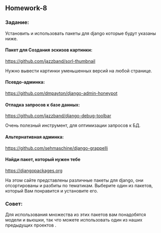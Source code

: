 ## Homework-8

### Задание:

Установить и использовать пакеты для django которые будут указаны ниже.

#### Пакет для Создания эскизов картинки:

https://github.com/jazzband/sorl-thumbnail

Нужно вывести картинки уменьшенных версий на любой странице.


#### Псевдо-админка:

https://github.com/dmpayton/django-admin-honeypot


#### Отладка запросов к базе данных:

https://github.com/jazzband/django-debug-toolbar

Очень полезный инструмент, для оптимизации запросов к БД.

#### Альтернативная админка:

https://github.com/sehmaschine/django-grappelli


#### Найди пакет, который нужен тебе

https://djangopackages.org

На этом сайте представлены различные пакеты для django, они отсортированы и разбиты по тематикам. 
Выберите один из пакетов, который Вам понравится и установите его.

### Совет:

Для использования множества из этих пакетов вам понадобятся модели и вьюшки, так что можете использовать один из наших 
предыдущих проектов .
 


